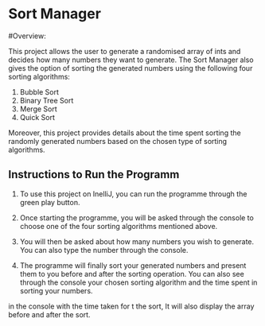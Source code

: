 # Sort Manager

#Overview:

This project allows the user to generate a randomised array of ints and decides how many numbers they want to generate.
The Sort Manager also gives the option of sorting the generated numbers using the following four sorting algorithms:
1. Bubble Sort
2. Binary Tree Sort
3. Merge Sort
4. Quick Sort

Moreover, this project provides details about the time spent sorting the randomly generated numbers based on the chosen type of sorting algorithms.

## Instructions to Run the Programm

1. To use this project on InelliJ, you can run the programme through the green play button.

2. Once starting the programme, you will be asked through the console to choose one of the four sorting algorithms mentioned above.
      
3. You will then be asked about how many numbers you wish to generate. You can also type the number through the console.

4. The programme will finally sort your generated numbers and present them to you before and after the sorting operation. You can also see through the console your chosen sorting algorithm and the time spent in sorting your numbers.

in the console with the time taken for t 
   the sort, It will also display the array before and after the sort.
